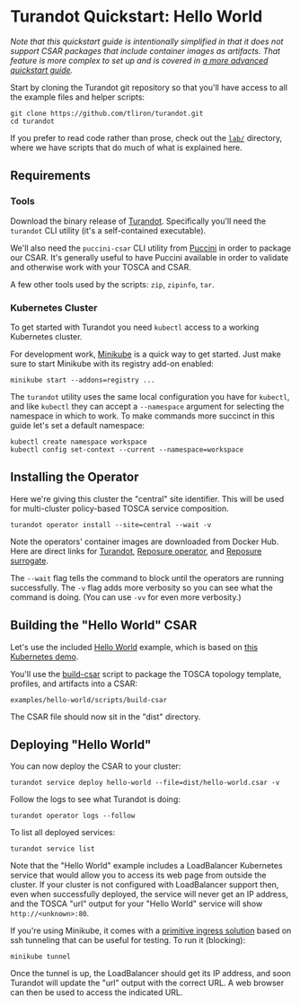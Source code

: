 Turandot Quickstart: Hello World
================================

*Note that this quickstart guide is intentionally simplified in that it does not support
CSAR packages that include container images as artifacts. That feature is more complex to
set up and is covered in [a more advanced quickstart guide](QUICKSTART-SELF-CONTAINED.md).*

Start by cloning the Turandot git repository so that you'll have access to all the example
files and helper scripts:

    git clone https://github.com/tliron/turandot.git
    cd turandot

If you prefer to read code rather than prose, check out the [`lab/`](lab/) directory,
where we have scripts that do much of what is explained here.

Requirements
------------

### Tools

Download the binary release of [Turandot](https://github.com/tliron/turandot/releases).
Specifically you'll need the `turandot` CLI utility (it's a self-contained executable).

We'll also need the `puccini-csar` CLI utility from [Puccini](https://puccini.cloud/)
in order to package our CSAR. It's generally useful to have Puccini available in
order to validate and otherwise work with your TOSCA and CSAR.

A few other tools used by the scripts: `zip`, `zipinfo`, `tar`.

### Kubernetes Cluster

To get started with Turandot you need `kubectl` access to a working Kubernetes
cluster.

For development work, [Minikube](https://minikube.sigs.k8s.io/docs/) is a quick way
to get started. Just make sure to start Minikube with its registry add-on enabled:

    minikube start --addons=registry ...

The `turandot` utility uses the same local configuration you have for `kubectl`, and like
`kubectl` they can accept a `--namespace` argument for selecting the namespace in which to
work. To make commands more succinct in this guide let's set a default namespace:

    kubectl create namespace workspace
    kubectl config set-context --current --namespace=workspace

Installing the Operator
-----------------------

Here we're giving this cluster the "central" site identifier. This will be used
for multi-cluster policy-based TOSCA service composition.

    turandot operator install --site=central --wait -v

Note the operators' container images are downloaded from Docker Hub. Here are
direct links for [Turandot](https://hub.docker.com/r/tliron/turandot-operator),
[Reposure operator](https://hub.docker.com/r/tliron/reposure-operator), and
[Reposure surrogate](https://hub.docker.com/r/tliron/reposure-surrogate).

The `--wait` flag tells the command to block until the operators are running
successfully. The `-v` flag adds more verbosity so you can see what the command is
doing. (You can use `-vv` for even more verbosity.)

Building the "Hello World" CSAR
-------------------------------

Let's use the included [Hello World](examples/hello-world/) example, which is based on
[this Kubernetes demo](https://github.com/paulbouwer/hello-kubernetes).

You'll use the [build-csar](examples/hello-world/scripts/build-csar) script to package
the TOSCA topology template, profiles, and artifacts into a CSAR:

    examples/hello-world/scripts/build-csar

The CSAR file should now sit in the "dist" directory.

Deploying "Hello World"
-----------------------

You can now deploy the CSAR to your cluster:

    turandot service deploy hello-world --file=dist/hello-world.csar -v

Follow the logs to see what Turandot is doing:

    turandot operator logs --follow

To list all deployed services:

    turandot service list

Note that the "Hello World" example includes a LoadBalancer Kubernetes service that would
allow you to access its web page from outside the cluster. If your cluster is not configured
with LoadBalancer support then, even when successfully
deployed, the service will never get an IP address, and the TOSCA "url"
output for your "Hello World" service will show `http://<unknown>:80`.

If you're using Minikube, it comes with a
[primitive ingress solution](https://minikube.sigs.k8s.io/docs/commands/tunnel/) based on ssh
tunneling that can be useful for testing. To run it (blocking):

    minikube tunnel

Once the tunnel is up, the LoadBalancer should get its IP address, and soon Turandot will
update the "url" output with the correct URL. A web browser can then be used to access the indicated URL.

